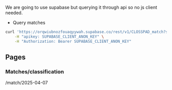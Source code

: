 We are going to use supabase but querying it through api so no js client needed.

+ Query matches
```bash
curl 'https://orqwiubnozfouaqyywah.supabase.co/rest/v1/CLOSSPAD_match?select=*&order=played_at.asc' \
    -H "apikey: SUPABASE_CLIENT_ANON_KEY" \
    -H "Authorization: Bearer SUPABASE_CLIENT_ANON_KEY"
```


## Pages

### Matches/classification
/match/2025-04-07
